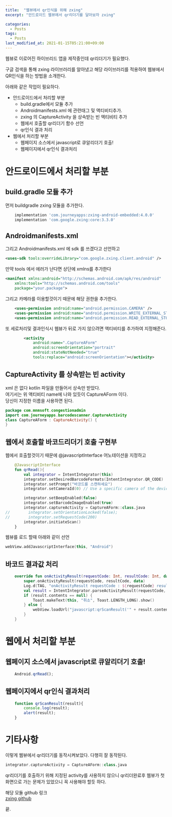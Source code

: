 ```yaml
---
title:  "웹뷰에서 qr인식을 위해 zxing"
excerpt: "안드로이드 웹뷰에서 qr리더기를 달아보자 zxing"

categories:
  - Posts
tags:
  - Posts
last_modified_at: 2021-01-15T05:21:00+09:00
---
```


웹뷰로 이로어진 하이브리드 앱을 제작중인데 qr리더기가 필요했다.

구글 검색을 통해 zxing 라이브러리를 알아냈고 해당 라이브러리를 적용하여
웹뷰에서 QR인식을 하는 방법을 소개한다.

아래와 같은 작업이 필요하다.

- 안드로이드에서 처리할 부분
  - build.gradle에서 모듈 추가
  - Androidmanifests.xml 에 관련태그 및 액티비티추가.
  - zxing 의 CaptureActivity 을 상속받는 빈 액티비티 추가
  - 웹에서 호출할 qr리더기 함수 선언
  - qr인식 결과 처리
- 웹에서 처리할 부분
  - 웹페이지 소스에서 javascript로 큐알리더기 호출!
  - 웹페이지에서 qr인식 결과처리

# 안드로이드에서 처리할 부분

## build.gradle 모듈 추가

먼저 buildgradle zxing 모듈을 추가한다.
``` gradle
    implementation 'com.journeyapps:zxing-android-embedded:4.0.0'
    implementation 'com.google.zxing:core:3.3.0'
```


## Androidmanifests.xml 

그리고 Androidmanifests.xml 에 sdk 를 쓰겠다고 선언하고
``` xml
<uses-sdk tools:overrideLibrary="com.google.zxing.client.android" />
```

만약 tools 에서 에러가 난다면 상단에 xmlns를 추가한다
``` xml
<manifest xmlns:android="http://schemas.android.com/apk/res/android"
    xmlns:tools="http://schemas.android.com/tools"
    package="your.package">
```

그리고 카메라를 이용할것이기 때문에 해당 권한을 추가한다.
```  xml
    <uses-permission android:name="android.permission.CAMERA" />
    <uses-permission android:name="android.permission.WRITE_EXTERNAL_STORAGE" />
    <uses-permission android:name="android.permission.READ_EXTERNAL_STORAGE" />
```

또 세로처리및 결과인식시 웹뷰가 뒤로 가지 않으려면 액티비티를 추가하여 지정해준다.

``` xml
        <activity
            android:name=".CaptureAForm"
            android:screenOrientation="portrait"
            android:stateNotNeeded="true"
            tools:replace="android:screenOrientation"></activity>
```


## CaptureActivity 를 상속받는 빈 activity

xml 은 없다 kotlin 파일을 만들어서 상속만 받았다.  
여기서는 위 액티비티 name에 나와 있듯이 CaptureAForm 이다.  
당신이 지정한 이름을 사용하면 된다.  

``` kotlin
package com.mnmsoft.congestionadmin
import com.journeyapps.barcodescanner.CaptureActivity
class CaptureAForm : CaptureActivity() {
}
```

## 웹에서 호출할 바코드리더기 호출 구현부

웹에서 호출할것이기 때문에 @javascriptInterface 어노테이션을 지정하고  

``` kotlin
    @JavascriptInterface
    fun qrRead(){
        val integrator = IntentIntegrator(this)
        integrator.setDesiredBarcodeFormats(IntentIntegrator.QR_CODE)
        integrator.setPrompt("바코드를 스캔하세요")
        integrator.setCameraId(0) // Use a specific camera of the device

        integrator.setBeepEnabled(false)
        integrator.setBarcodeImageEnabled(true)
        integrator.captureActivity = CaptureAForm::class.java
//        integrator.setOrientationLocked(false);
//        integrator.setRequestCode(200)
        integrator.initiateScan()
    }
```    

웹뷰를 로드 할때  아래와 같이 선언
``` kotlin
webView.addJavascriptInterface(this, "Android")
```

## 바코드 결과값 처리
``` kotlin
    override fun onActivityResult(requestCode: Int, resultCode: Int, data: Intent?) {
        super.onActivityResult(requestCode, resultCode, data)
        Log.d(TAG, "onActivityResult requestCode : ${requestCode} resultCode : ${resultCode}")
        val result = IntentIntegrator.parseActivityResult(requestCode, resultCode, data)
        if (result.contents == null) {
            Toast.makeText(this, "취소", Toast.LENGTH_LONG).show()
        } else {
            webView.loadUrl("javascript:qrScanResult('" + result.contents + "')"); // 웹javascript함수호출
        }
    }
```

# 웹에서 처리할 부분
## 웹페이지 소스에서 javascript로 큐알리더기 호출!
``` js
    Android.qrRead();
```

## 웹페이지에서 qr인식 결과처리
``` js
    function qrScanResult(result){
        console.log(result);
        alert(result);
    }
```


# 기타사항
이렇게 웹뷰에서 qr리더기를 동작시켜보았다.
다행히 잘 동작된다.

``` kotlin
integrator.captureActivity = CaptureAForm::class.java
``` 
qr리더기를 호출하기 위해 지정된 activity를 사용하지 않으니
qr리더완료후 웹뷰가 첫 화면으로 가는 문제가 있었으니 꼭 사용해야 할듯 하다.

해당 모듈 github 링크  
[zxing github](https://github.com/journeyapps/zxing-android-embedded)


끝.












